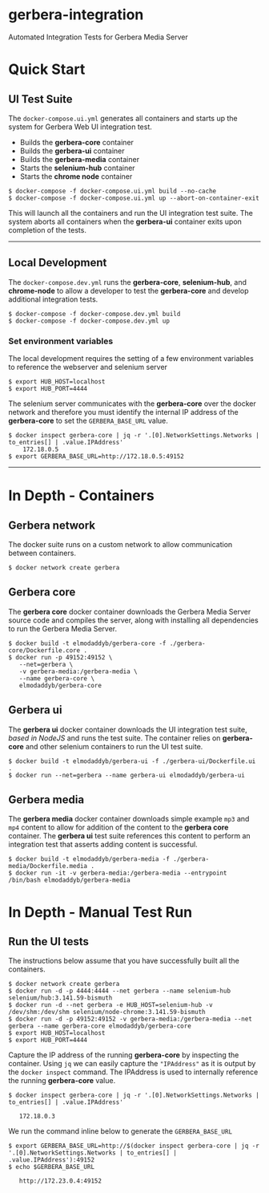 # gerbera-integration
Automated Integration Tests for Gerbera Media Server

# Quick Start

## UI Test Suite

The `docker-compose.ui.yml` generates all containers and starts up the system for
Gerbera Web UI integration test.

* Builds the **gerbera-core** container
* Builds the **gerbera-ui** container
* Builds the **gerbera-media** container
* Starts the **selenium-hub** container
* Starts the **chrome node** container

```
$ docker-compose -f docker-compose.ui.yml build --no-cache
$ docker-compose -f docker-compose.ui.yml up --abort-on-container-exit
```

This will launch all the containers and run the UI integration test suite.
The system aborts all containers when the **gerbera-ui** container exits upon
completion of the tests.

--------------------------

## Local Development

The `docker-compose.dev.yml` runs the **gerbera-core**, **selenium-hub**, and **chrome-node** to allow a developer to test
the **gerbera-core** and develop additional integration tests.

```
$ docker-compose -f docker-compose.dev.yml build
$ docker-compose -f docker-compose.dev.yml up
```

### Set environment variables

The local development requires the setting of a few environment variables to reference the webserver and selenium server

```
$ export HUB_HOST=localhost
$ export HUB_PORT=4444
```

The selenium server communicates with the **gerbera-core** over the docker network and therefore you must identify the internal
IP address of the **gerbera-core** to set the `GERBERA_BASE_URL` value.

```
$ docker inspect gerbera-core | jq -r '.[0].NetworkSettings.Networks | to_entries[] | .value.IPAddress'
    172.18.0.5
$ export GERBERA_BASE_URL=http://172.18.0.5:49152
```

--------------------------

# In Depth - Containers

## Gerbera network

The docker suite runs on a custom network to allow communication between containers.

```
$ docker network create gerbera
```

## Gerbera core

The **gerbera core** docker container downloads the Gerbera Media Server source code and
compiles the server, along with installing all dependencies to run the Gerbera Media Server.

```
$ docker build -t elmodaddyb/gerbera-core -f ./gerbera-core/Dockerfile.core .
$ docker run -p 49152:49152 \
   --net=gerbera \
   -v gerbera-media:/gerbera-media \
   --name gerbera-core \
   elmodaddyb/gerbera-core
```

## Gerbera ui

The **gerbera ui** docker container downloads the UI integration test suite, _based in NodeJS_
and runs the test suite.  The container relies on **gerbera-core** and other selenium containers
to run the UI test suite.

```
$ docker build -t elmodaddyb/gerbera-ui -f ./gerbera-ui/Dockerfile.ui .
$ docker run --net=gerbera --name gerbera-ui elmodaddyb/gerbera-ui
```

## Gerbera media

The **gerbera media** docker container downloads simple example `mp3` and `mp4` content
to allow for addition of the content to the **gerbera core** container.  The **gerbera ui**
test suite references this content to perform an integration test that asserts adding content
is successful.

```
$ docker build -t elmodaddyb/gerbera-media -f ./gerbera-media/Dockerfile.media .
$ docker run -it -v gerbera-media:/gerbera-media --entrypoint /bin/bash elmodaddyb/gerbera-media
```

# In Depth - Manual Test Run

## Run the UI tests

The instructions below assume that you have successfully built all the containers.

```
$ docker network create gerbera
$ docker run -d -p 4444:4444 --net gerbera --name selenium-hub selenium/hub:3.141.59-bismuth
$ docker run -d --net gerbera -e HUB_HOST=selenium-hub -v /dev/shm:/dev/shm selenium/node-chrome:3.141.59-bismuth
$ docker run -d -p 49152:49152 -v gerbera-media:/gerbera-media --net gerbera --name gerbera-core elmodaddyb/gerbera-core
$ export HUB_HOST=localhost
$ export HUB_PORT=4444
```

Capture the IP address of the running **gerbera-core** by inspecting the container.  Using `jq` we can easily
capture the `"IPAddress"` as it is output by the `docker inspect` command.  The IPAddress is used to internally reference
the running **gerbera-core** value.

```
$ docker inspect gerbera-core | jq -r '.[0].NetworkSettings.Networks | to_entries[] | .value.IPAddress'

   172.18.0.3
```

We run the command inline below to generate the `GERBERA_BASE_URL`
```
$ export GERBERA_BASE_URL=http://$(docker inspect gerbera-core | jq -r '.[0].NetworkSettings.Networks | to_entries[] | .value.IPAddress'):49152
$ echo $GERBERA_BASE_URL

   http://172.23.0.4:49152
```
